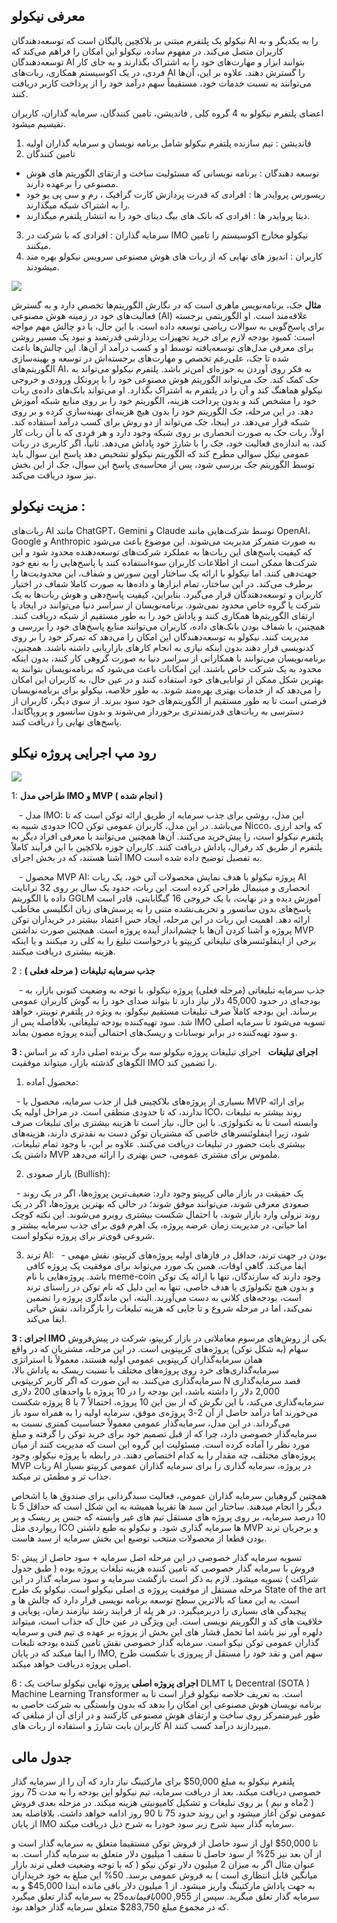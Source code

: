 
## معرفی نیکولو

نیکولو یک پلتفرم مبتنی بر بلاکچین پالیگان است که توسعه‌دهندگان AI را به یکدیگر و به کاربران متصل می‌کند. در مفهوم ساده، نیکولو این امکان را فراهم می‌کند که توسعه‌دهندگان AI بتوانند ابزار و مهارت‌های خود را به اشتراک بگذارند و به جای کار فردی، در یک اکوسیستم همکاری، ربات‌های AI را گسترش دهند. علاوه بر این، آن‌ها می‌توانند به نسبت خدمات خود، مستقیماً سهم درآمد خود را از پرداخت کاربر دریافت کنند.

اعضای پلتفرم نیکولو به 4 گروه کلی , فاندیشن، تامین کنندگان، سرمایه گذاران، کاربران تقیسیم میشود.
1. فاندیشن : تیم سازنده پلتفرم نیکولو شامل برنامه نویسان و سرمایه گذاران اولیه
2. تامین کنندگان
- توسعه دهندگان : برنامه نویسانی که مسئولیت ساخت و ارتقای الگوریتم های هوش مصنوعی را برعهده دارند.
- ریسورس پروایدر ها : افرادی که قدرت پردازش کارت گرافیک ، رم و سی پی یو خود را به اشتراک شبکه میگذارند.
- دیتا پروایدر ها : افرادی که بانک های بیگ دیتای خود را به انتشار پلتفرم میگذارند.
3. سرمایه گذاران : افرادی که با شرکت در IMO نیکولو مخارج اکوسیستم را تامین میکنند.
4. کاربران : اندیوز های نهایی که از ربات های هوش مصنوعی سرویس نیکولو بهره مند میشودند.

![](https://paper-attachments.dropboxusercontent.com/s_E4714926ECFE33DDB0339C62F86A36643A04A31AD225768E4C13E1A670E4D0DD_1710427812775_image.png)

**مثال**
جک، برنامه‌نویس ماهری است که در نگارش الگوریتم‌ها تخصص دارد و به گسترش فعالیت‌های خود در زمینه هوش مصنوعی (AI) علاقه‌مند است. او الگوریتمی برجسته برای پاسخ‌گویی به سوالات ریاضی توسعه داده است. با این حال، با دو چالش مهم مواجه است: کمبود بودجه لازم برای خرید تجهیزات پردازشی قدرتمند و نبود یک مسیر روشن برای معرفی مدل‌های توسعه‌یافته توسط او و کسب درآمد از آن‌ها. این چالش‌ها باعث شده تا جک، علی‌رغم تخصص و مهارت‌های برجسته‌اش در توسعه و بهینه‌سازی الگوریتم‌های AI، به فکر روی آوردن به حوزه‌ای امن‌تر باشد.
پلتفرم نیکولو می‌تواند به جک کمک کند. جک می‌تواند الگوریتم هوش مصنوعی خود را با پروتکل ورودی و خروجی نیکولو هماهنگ کند و آن را در پلتفرم به اشتراک بگذارد. او می‌تواند بانک‌های داده‌ی ربات خود را مشخص کند و بدون پرداخت هزینه، الگوریتم خود را بر روی منابع شبکه آموزش دهد. در این مرحله، جک الگوریتم خود را بدون هیچ هزینه‌ای بهینه‌سازی کرده و بر روی شبکه قرار می‌دهد. در اینجا، جک می‌تواند از دو روش برای کسب درآمد استفاده کند. اولاً، ربات جک به صورت انحصاری بر روی شبکه وجود دارد و هر فردی که با آن ربات کار کند، به اندازه‌ی فعالیت خود، جک را با شارژ خود پاداش می‌دهد. ثانیاً، اگر کاربری در ربات عمومی نیکل سوالی مطرح کند که الگوریتم نیکولو تشخیص دهد پاسخ این سوال باید توسط الگوریتم جک بررسی شود، پس از محاسبه‌ی پاسخ این سوال، جک از این بخش نیز سود دریافت می‌کند.

## مزیت نیکولو :
ربات‌های AI مانند ChatGPT، Gemini و Claude توسط شرکت‌هایی مانند OpenAI، Google و Anthropic به صورت متمرکز مدیریت می‌شوند. این موضوع باعث می‌شود که کیفیت پاسخ‌های این ربات‌ها به عملکرد شرکت‌های توسعه‌دهنده محدود شود و این شرکت‌ها ممکن است از اطلاعات کاربران سوءاستفاده کنند یا پاسخ‌هایی را به نفع خود جهت‌دهی کنند.
اما نیکولو با ارائه یک ساختار اوپن سورس و شفاف، این محدودیت‌ها را برطرف می‌کند. در این ساختار، تمام ابزارها و داده‌ها به صورت کاملا شفاف در اختیار کاربران و توسعه‌دهندگان قرار می‌گیرد. بنابراین، کیفیت پاسخ‌دهی و هوش ربات‌ها به یک شرکت یا گروه خاص محدود نمی‌شود. برنامه‌نویسان از سراسر دنیا می‌توانند در ایجاد یا ارتقای الگوریتم‌ها همکاری کنند و پاداش خود را به طور مستقیم از شبکه دریافت کنند. همچنین، با شفاف بودن بانک‌های داده، کاربران می‌توانند منابع پاسخ‌های خود را بررسی و مدیریت کنند.
نیکولو به توسعه‌دهندگان این امکان را می‌دهد که تمرکز خود را بر روی کدنویسی قرار دهند بدون اینکه نیازی به انجام کارهای بازاریابی داشته باشند. همچنین، برنامه‌نویسان می‌توانند با همکارانی از سراسر دنیا به صورت گروهی کار کنند، بدون اینکه محدود به یک شرکت خاص باشند. این امکانات باعث می‌شود که برنامه‌نویسان بتوانند به بهترین شکل ممکن از توانایی‌های خود استفاده کنند و در عین حال، به کاربران این امکان را می‌دهد که از خدمات بهتری بهره‌مند شوند.
به طور خلاصه، نیکولو برای برنامه‌نویسان فرصتی است تا به طور مستقیم از الگوریتم‌های خود سود ببرند. از سوی دیگر، کاربران از دسترسی به ربات‌های قدرتمندتری برخوردار می‌شوند و بدون سانسور و پروپاگاندا، پاسخ‌های نهایی را دریافت
کنند.

## رود مپ اجرایی پروژه نیکلو
![](https://paper-attachments.dropboxusercontent.com/s_E4714926ECFE33DDB0339C62F86A36643A04A31AD225768E4C13E1A670E4D0DD_1710438660505_image.png)

1: **طراحی مدل IMO و MVP ( انجام شده )**

   - مدل IMO: این مدل، روشی برای جذب سرمایه از طریق ارائه توکن است که تا حدودی شبیه به ICO می‌باشد. در این مدل، کاربران عمومی توکن Nicco، که واحد ارزی پلتفرم نیکولو است، را پیش‌خرید می‌کنند. آن‌ها همچنین می‌توانند با معرفی افراد دیگر به پلتفرم از طریق کد رفرال، پاداش دریافت کنند. کاربران حوزه بلاکچین با این فرآیند کاملاً آشنا هستند، که در بخش اجرای IMO به تفصیل توضیح داده شده است.

   - محصول MVP AI: پروژه نیکولو با هدف نمایش محصولات آتی خود، یک ربات AI انحصاری و مینیمال طراحی کرده است. این ربات، حدود یک سال بر روی 32 ترابایت داده با الگوریتم GGLM آموزش دیده و در نهایت، با یک خروجی 16 گیگابایتی، قادر است پاسخ‌های بدون سانسور و تحریف‌نشده متنی را به پرسش‌های زبان انگلیسی مخاطب ارائه دهد. اهمیت این ربات در این مرحله، ایجاد حس اعتماد بیشتر در خریداران توکن پروژه و آشنا کردن آن‌ها با چشم‌انداز آینده پروژه است. همچنین صورت نداشتن MVP برخی از اینفلوئنسرهای تبلیغاتی کریپتو یا درخواست تبلیغ را به کلی رد میکنند و یا اینکه هزینه بیشتری دریافت میکنند.

2 : **جذب سرمایه تبلیغات ( مرحله فعلی )**

   - جذب سرمایه تبلیغاتی (مرحله فعلی) پروژه نیکولو، با توجه به وضعیت کنونی بازار، به بودجه‌ای در حدود 45,000 دلار نیاز دارد تا بتواند صدای خود را به گوش کاربران عمومی برساند. این بودجه کاملاً صرف تبلیغات مستقیم نیکولو، به ویژه در پلتفرم توییتر، خواهد شد. سود تهیه‌کننده بودجه تبلیغاتی، بلافاصله پس از IMO تسویه می‌شود تا سرمایه اصلی و سود تهیه‌کننده در برابر نوسانات و ریسک‌های احتمالی آینده پروژه مصون بماند.

**3 : اجرای تبلیغات**  
اجرای تبلیغات پروژه نیکولو سه برگ برنده اصلی دارد که بر اساس الگوهای گذشته بازار، میتواند موفقیت IMO را تضمین کند.

1. محصول آماده:

  - بسیاری از پروژه‌های بلاکچینی قبل از جذب سرمایه، محصول یا MVP برای ارائه ندارند، که تا حدودی منطقی است. در مراحل اولیه یک ICO، روند بیشتر به تبلیغات وابسته است تا به تکنولوژی. با این حال، نیاز است تا هزینه بیشتری برای تبلیغات صرف شود، زیرا اینفلوئنسرهای خاصی که مشتریان توکن دست به نقدتری دارند، هزینه‌های بیشتری بابت حضور در تبلیغات دریافت می‌کنند. علاوه بر این، با وجود تمام تبلیغات، داشتن یک MVP ملموس برای مشتری عمومی، حس بهتری را ارائه می‌دهد.

2. بازار صعودی (Bullish):

  - یک حقیقت در بازار مالی کریپتو وجود دارد: ضعیف‌ترین پروژه‌ها، اگر در یک روند صعودی معرفی شوند، می‌توانند موفق شوند؛ در حالی که بهترین پروژه‌ها، اگر در یک روند نزولی وارد بازار شوند، با احتمال شکست بیشتری روبرو می‌شوند. این نکته کوچک اما حیاتی، در مدیریت زمان عرضه پروژه، یک اهرم قوی برای جذب سرمایه بیشتر و شروعی قوی‌تر برای پروژه نیکولو است.

3. ترند AI:
  - بودن در جهت ترند، حداقل در فازهای اولیه پروژه‌های کریپتو، نقش مهمی ایفا می‌کند. گاهی اوقات، همین یک مورد می‌تواند برای موفقیت یک پروژه کافی باشد. پروژه‌هایی با نام meme-coin وجود دارند که سازندگان، تنها با ارائه یک توکن و بدون هیچ تکنولوژی یا هدف خاصی، تنها به این دلیل که نام توکن در راستای ترند است، بودجه‌های کلانی به دست می‌آورند. البته، این ماندگاری پروژه را تضمین نمی‌کند، اما در مرحله شروع و تا جایی که هزینه تبلیغات را بازگرداند، نقش حیاتی ایفا می‌کند.

**3 : اجرای IMO**
یکی از روش‌های مرسوم معاملاتی در بازار کریپتو، شرکت در پیش‌فروش سهام (به شکل توکن) پروژه‌های کریپتویی است. در این مرحله، مشتریان که در واقع همان سرمایه‌گذاران کریپتویی عمومی اولیه هستند، معمولاً با استراتژی سرمایه‌گذاری‌های خرد روی پروژه‌های مختلف با نسبت ریسک به پاداش بالا، سرمایه‌گذاری می‌کنند.
به این صورت که اگر کاربر کریپتویی N قصد سرمایه‌گذاری 2,000 دلار را داشته باشد، این بودجه را در 10 پروژه با واحدهای 200 دلاری سرمایه‌گذاری می‌کند، با این نگرش که از بین این 10 پروژه، احتمالاً 7 یا 8 پروژه شکست می‌خورند اما درآمد حاصل از آن 2-3 پروژه‌ی موفق، سرمایه اولیه را به همراه سود باز می‌گرداند. در این مدل، سرمایه‌گذار عمومی معمولاً حساسیت کمتری نسبت به سرمایه‌گذار خصوصی دارد، چرا که از قبل تصمیم خود برای خرید توکن را گرفته و مبلغ مورد نظر را آماده کرده است. مسئولیت این گروه این است که مدیریت کنند از میان پروژه‌های مختلف، چه مقدار را به کدام اختصاص دهند.
در رابطه با پروژه نیکولو، وجود MVP ربات AI در پروژه، سرمایه گذاری را برای سرمایه گذاران عمومی کریپتو بسیار جذاب تر و مطمئن تر میکند.

همچتین گروهیاین سرمایه گذاران عمومی، فعالیت سبدگردانی برای صندوق ها یا اشخاص دیگر را انجام میدهند. ساختار این سبد ها تقریبا همیشه به این شکل است که حداقل 5 تا 10 درصد سرمایه، بر روی پروژه های مستقل تیم های غیر وابسته که جنس پر ریسک و پر ریواردی مثل ICO ها سرمایه گذاری شود. و نیکولو به طبع داشتن MVP و برجریان ترند بودن قطعا از محصولات منتخب توضیع این بخش سرمایه از سبد هاست.

5: تسویه سرمایه گذار خصوصی
در این مرحله اصل سرمایه + سود حاصل از پیش فروش با سرمایه گذار خصوصی که تامین کننده هزینه تبلغات پروژه بوده ( طبق جدول شراکت ) تسویه میشود.
لازم به ذکر است بازگشت سرمایه و سود سرمایه گذار در این مرحله مستقل از موفقیت پروژه ی اصلی نیکولو است. نیکولو یک طرح State of the art است. به این معنا که بالاترین سطح توسعه برنامه نویسی قرار دارد که چالش ها و پیچیدگی های بسیاری را دربرمیگیرد. در هر پله از فرایند رشد نیازمند زمان، پویایی و خلاقیت های کد و الگوریتم نویسی است. این ویژگی در عین حال که جذاب است، میتواند دلهره آور نیز باشد اما تحمل فشار های این بخش از پروژه بر عهده ی تیم فنی و سرمایه گذاران عمومی توکن نیکو است.
سرمایه گذار خصوصی نقش تامین کننده بودجه تلبغات را ایفا میکند که در پایان IMO, سهم امن و نقد خود را مستقل از پیروزی یا شکست طرح اصلی پروژه دریافت خواهد میکند.

6 : **اجرای پروژه اصلی**
پروژه نهایی نیکولو ساخت یک DLMT یا Decentral (SOTA ) Machine Learning Transformer است.
به تعریف خلاصه نیکولو قرار است تا به برنامه نویسان هوش مصنوعی این امکان را بدهد که بدون وابستگی به شرکت خاصی به طور غیرمتمرکز روی ساخت و ارتقای هوش مصنوعی کارکنند و در ازای آن از مبلغی که کاربران بابت شارژ و استفاده از ربات های AI میپردازند درآمد کسب کنند.

## جدول مالی

پلتفرم نیکولو به مبلغ 50,000$ برای مارکتینگ نیاز دارد که آن را از سرمایه گذار خصوصی دریافت میکند.
بعد از دریافت سرمایه، تیم نیکولو این بودجه را به مدت 75 روز ( 2ماه و نیم ) بر روی تبلیغات و تشکیل کامیونیتی هزینه میکند.
در مزحله بعدی فروش عمومی توکن آغاز میشود و این روند حدود 75 تا 90 روز ادامه خواهد داشت.
بلافاصله بعد از پایان IMO سرمایه گذار سپد شرح زیر سود خودرا به شرح ذیل دریافت میکند.

تا 50,000$ اول از سود حاصل از فروش توکن مستقیما متعلق به سرمایه گذار است و از آن بعد نیز 25% از سود حاصل تا سقف 1 میلیون دلار متعلق به سرمایه گذار است.
به عنوان مثال اگر به میزان 2 میلیون دلار توکن نیکو ( که با توجه وضعیت فعلی ترند بازار میانگین قابل انتظاری است ) به فروش عمومی برسد. 50% این مبلغ به خود خریداران به جهت پاداش مارکتینگ واریز میشود.
از 1 میلیون دلار باقی مانده ابتدا 45,000$ و به سرمایه گذار تعلق میگرید. سپس از $955,000 باقی مانده 25% معادل 238,750$ به سرمایه گذار تعلق میگیرد که در مجموع مبلغ 283,750$ متعلق سرمایه گذار خواهد بود.

